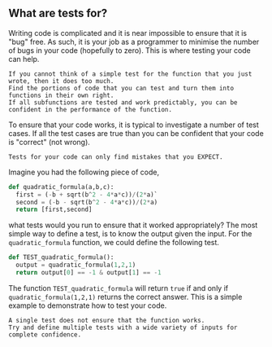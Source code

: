 ## What are tests for? 

Writing code is complicated and it is near impossible to ensure that it is "bug" free. 
As such, it is your job as a programmer to minimise the number of bugs in your code (hopefully to zero). 
This is where testing your code can help. 


```admonish tip
If you cannot think of a simple test for the function that you just wrote, then it does too much. 
Find the portions of code that you can test and turn them into functions in their own right. 
If all subfunctions are tested and work predictably, you can be confident in the performance of the function. 
```

To ensure that your code works, it is typical to investigate a number of test cases. 
If all the test cases are true than you can be confident that your code is "correct" (not wrong).


```admonish warning
Tests for your code can only find mistakes that you EXPECT.
```

Imagine you had the following piece of code,

```python
def quadratic_formula(a,b,c):
  first = (-b + sqrt(b^2 - 4*a*c))/(2*a)`
  second = (-b - sqrt(b^2 - 4*a*c))/(2*a)
  return [first,second]
```

what tests would you run to ensure that it worked appropriately? 
The most simple way to define a test, is to know the output given the input. 
For the `quadratic_formula` function, we could define the following test. 

```python
def TEST_quadratic_formula():
  output = quadratic_formula(1,2,1)
  return output[0] == -1 & output[1] == -1
```

The function `TEST_quadratic_formula` will return `true` if and only if `quadratic_formula(1,2,1)` returns the correct answer. 
This is a simple example to demonstrate how to test your code. 

```admonish warning
A single test does not ensure that the function works. 
Try and define multiple tests with a wide variety of inputs for complete confidence.
```
